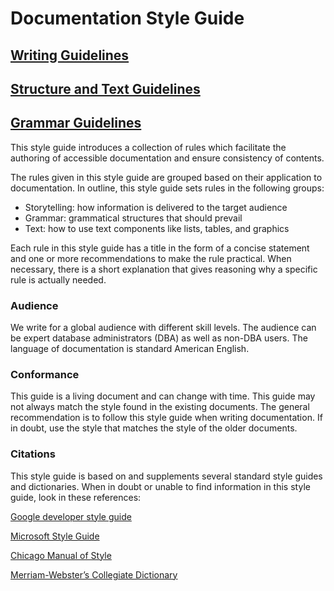 # Documentation Style Guide

## [Writing Guidelines](#writing-guidelines)

## [Structure and Text Guidelines](#structure-and-text-guidelines)

## [Grammar Guidelines](#grammar-guidelines)

This style guide introduces a collection of rules which facilitate the authoring of accessible documentation and ensure consistency of contents.

The rules given in this style guide are grouped based on their application to documentation. In outline, this style guide sets rules in the following groups:

* Storytelling: how information is delivered to the target audience
* Grammar: grammatical structures that should prevail
* Text: how to use text components like lists, tables, and graphics

Each rule in this style guide has a title in the form of a concise statement and one or more recommendations to make the rule practical. When necessary, there is a short explanation that gives reasoning why a specific rule is actually needed.

### Audience

We write for a global audience with different skill levels. The audience can be expert database administrators (DBA) as well as non-DBA users. The language of documentation is standard American English.

### Conformance

This guide is a living document and can change with time. This guide may not always match the style found in the existing documents. The general recommendation is to follow this style guide when writing documentation. If in doubt, use the style that matches the style of the older documents.


### Citations

This style guide is based on and supplements several standard style guides and dictionaries. When in doubt or unable to find information in this style guide, look in these references:

[Google developer style guide](https://developers.google.com/style/tone)

[Microsoft Style Guide](https://docs.microsoft.com/en-us/style-guide/welcome/) 

[Chicago Manual of Style](https://www.chicagomanualofstyle.org/home.html)

[Merriam-Webster’s Collegiate Dictionary](https://www.merriam-webster.com/) 